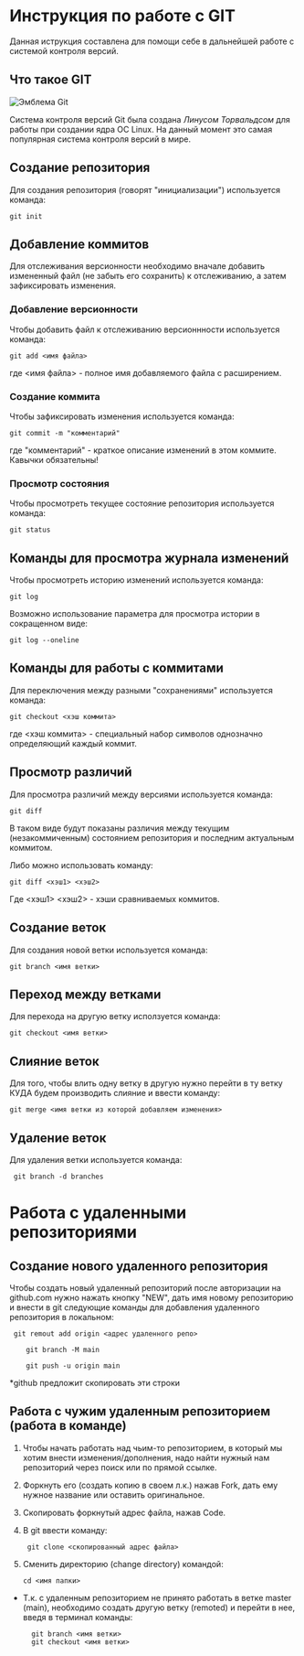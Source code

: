 # **Инструкция по работе с GIT**

Данная иструкция составлена для помощи себе в дальнейшей работе с системой контроля версий.

## Что такое GIT

![Эмблема Git](git.JPG)

Система контроля версий Git была создана *Линусом Торвальдсом* для работы при создании ядра ОС Linux. На данный момент это самая популярная система контроля версий в мире.

## Создание репозитория

Для создания репозитория (говорят "инициализации") используется команда:

    git init

## Добавление коммитов

Для отслеживания версионности необходимо вначале добавить измененный файл (не забыть его сохранить) к отслеживанию, а затем зафиксировать изменения.

### Добавление версионности

Чтобы добавить файл к отслеживанию версионнности используется команда:

    git add <имя файла>

где <имя файла> - полное имя добавляемого файла с расширением.

### Создание коммита

Чтобы зафиксировать изменения используется команда:

    git commit -m "комментарий"

где "комментарий" - краткое описание изменений в этом коммите. Кавычки обязательны!

### Просмотр состояния

Чтобы просмотреть текущее состояние репозитория используется команда:

    git status

## Команды для просмотра журнала изменений

Чтобы просмотреть историю изменений используется команда:

    git log

Возможно использование параметра для просмотра истории в сокращенном виде:

    git log --oneline

## Команды для работы с коммитами

Для переключения между разными "сохранениями" используется команда:

    git checkout <хэш коммита>

где <хэш коммита> - специальный набор символов однозначно определяющий каждый коммит.

## Просмотр различий

Для просмотра различий между версиями используется команда:

    git diff

В таком виде будут показаны различия между текущим (незакоммиченным) состоянием репозитория и последним актуальным коммитом.

Либо можно использовать команду:

    git diff <хэш1> <хэш2>

Где <хэш1> <хэш2> - хэши сравниваемых коммитов.

## Создание веток

Для создания новой ветки используется команда:

    git branch <имя ветки>

## Переход между ветками

Для перехода на другую ветку исползуется команда:

    git checkout <имя ветки>

## Слияние веток

Для того, чтобы влить одну ветку в другую нужно перейти в ту ветку КУДА будем производить слияние и ввести команду:

    git merge <имя ветки из которой добавляем изменения>

## Удаление веток

Для удаления ветки используется команда:
    
     git branch -d branches


# Работа с удаленными репозиториями

## Создание нового удаленного репозитория

 Чтобы создать новый удаленный репозиторий после авторизации на github.com нужно нажать кнопку "NEW", дать имя новому репозиторию и внести в git следующие команды для добавления удаленного репозитория в локальном:

     git remout add origin <адрес удаленного репо>

        git branch -M main
    
        git push -u origin main

*github предложит скопировать эти строки

## Работа с чужим удаленным репозиторием (работа в команде)

1. Чтобы начать работать над чьим-то репозиторием, в который мы хотим внести изменения/дополнения, надо найти нужный нам репозиторий через поиск или по прямой ссылке.
2. Форкнуть его (создать копию в своем л.к.) нажав Fork, дать ему нужное название или оставить оригинальное.
3. Скопировать форкнутый адрес файла, нажав Code.
4. В git ввести команду:

        git clone <скопированный адрес файла>

5.  Сменить директорию (change directory) командой:

        cd <имя папки>

* Т.к. с удаленным репозиторием не принято работать в ветке master (main), необходимо создать другую ветку (remoted) и перейти в нее, введя в терминал команды:

        git branch <имя ветки>
        git checkout <имя ветки>

